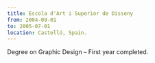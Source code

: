```yaml
---
title: Escola d'Art i Superior de Disseny
from: 2004-09-01
to: 2005-07-01
location: Castelló, Spain.
---
```

Degree on Graphic Design – First year completed.
